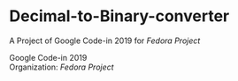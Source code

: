 # Decimal-to-Binary-converter

A Project of Google Code-in 2019 for <i>Fedora Project</i>

Google Code-in 2019
<br />
Organization: <i>Fedora Project</i>
